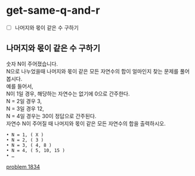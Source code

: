 # get-same-q-and-r

- [ ] 나머지와 몫이 같은 수 구하기

## 나머지와 몫이 같은 수 구하기
숫자 N이 주어졌습니다.  
N으로 나누었을때 나머지와 몫이 같은 모든 자연수의 합이 얼마인지 찾는 문제를 풀어 봅시다.  
예를 들어서,  
N이 1일 경우, 해당하는 자연수는 없기에 0으로 간주한다.  
N = 2일 경우 3,  
N = 3일 경우 12,  
N = 4일 경우는 30이 정답으로 간주된다.  
자연수 N이 주어질 때 나머지와 몫이 같은 모든 자연수의 합을 출력하시오.  

```
• N = 1, ( X )
• N = 2, ( 3 )
• N = 3, ( 4, 8 )
• N = 4, ( 5, 10, 15 )
• …
```

[problem 1834](https://www.acmicpc.net/problem/1834)